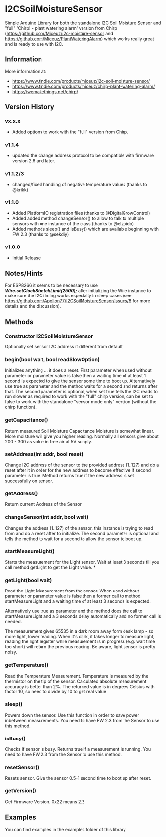# I2CSoilMoistureSensor

Simple Arduino Library for both the standalone I2C Soil Moisture Sensor and "full" 'Chirp! - plant watering alarm' version from Chirp
(https://github.com/Miceuz/i2c-moisture-sensor and https://github.com/Miceuz/PlantWateringAlarm) which works really great and is ready to
use with I2C.

## Information
More information at: 
- https://www.tindie.com/products/miceuz/i2c-soil-moisture-sensor/
- https://www.tindie.com/products/miceuz/chirp-plant-watering-alarm/
- https://wemakethings.net/chirp/

## Version History

### vx.x.x
- Added options to work with the "full" version from Chirp.

### v1.1.4
-  updated the change address protocol to be compatible with firmware version 2.6 and later.

### v1.1.2/3
-  changed/fixed handling of negative temperature values (thanks to @krikk)

### v1.1.0
- Added PlatformIO registration files (thanks to @DigitalGrowControl)
- Added added method changeSensor() to allow to talk to multiple sensors with one instance of the class (thanks to @elzoido)
- Added methods sleep() and isBusy() which are available beginning with FW 2.3 (thanks to @sekdiy)

### v1.0.0
- Initial Release

## Notes/Hints
For ESP8266 it seems to be necessary to use ***Wire.setClockStretchLimit(2500);*** after initializing the Wire instance to make sure the I2C timing works especially in sleep cases (see https://github.com/Apollon77/I2CSoilMoistureSensor/issues/8 for more details and the discussion).

## Methods

### Constructor I2CSoilMoistureSensor
Optionally set sensor I2C address if different from default


### begin(bool wait, bool readSlowOption)
Initializes anything ... it does a reset.
First parameter when used without parameter or parameter value is false then a
waiting time of at least 1 second is expected to give the sensor
some time to boot up. Alternatively use true as parameter and the method waits for a
second and returns after that.
The second parameter is optional, when set true tells the I2C reads to run slower as required to work with the "full" chirp version,    can be set to false to work with the standalone "sensor mode only" version (without the chirp function).

### getCapacitance()
Return measured Soil Moisture Capacitance Moisture is somewhat linear. More moisture will
give you higher reading. Normally all sensors give about 200 - 300 as value in free air at
5V supply.

### setAddress(int addr, bool reset)
Change I2C address of the sensor to the provided address (1..127) and do a reset after it
in order for the new address to become effective if second parameter is true. Method
returns true if the new address is set successfully on sensor.

### getAddress()
Return current Address of the Sensor

### changeSensor(int addr, bool wait)
Changes the address (1..127) of the sensor, this instance is trying to read from
and do a reset after to initialize.
The second parameter is optional and tells the method to wait for a second to allow
the sensor to boot up.

### startMeasureLight()
Starts the measurement for the Light sensor. Wait at least 3 seconds till you call method
getLight to get the Light value.                *

### getLight(bool wait)
Read the Light Measurement from the sensor. When used without parameter or parameter value
is false then a former call to method startMeasureLight and a waiting time of at least 3
seconds is expected.

Alternatively use true as parameter and the method does the call to startMeasureLight and
a 3 seconds delay automatically and no former call is needed.

The measurement gives 65535 in a dark room away form desk lamp - so more light, lower
reading. When it's dark, it takes longer to measure light, reading the light register
while measurement is in progress (e.g. wait time too short) will return the previous
reading. Be aware, light sensor is pretty noisy.

### getTemperature()
Read the Temperature Measurement. Temperature is measured by the thermistor on the tip of
the sensor. Calculated absolute measurement accuracy is better than 2%. The returned value
is in degrees Celsius with factor 10, so need to divide by 10 to get real value

### sleep()
Powers down the sensor. Use this function in order to save power inbetween measurements.
You need to have FW 2.3 from the Sensor to use this method.

### isBusy()
Checks if sensor is busy. Returns true if a measurement is running.
You need to have FW 2.3 from the Sensor to use this method.

### resetSensor()
Resets sensor. Give the sensor 0.5-1 second time to boot up after reset.

### getVersion()
Get Firmware Version. 0x22 means 2.2

## Examples
You can find examples in the examples folder of this library
